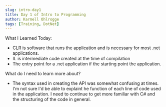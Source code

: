 ```yaml
---
slug: intro-day1
title: Day 1 of Intro to Programming
author: Karmell Ohlrogge
tags: [Training, DotNet]
---
```




What I Learned Today:
- CLR is software that runs the application and is necessary for most .net applications.
- IL is intermediate code created at the time of compilation
- The entry point for a .net application if the starting point the application. 

What do I need to learn more about?
 - The syntax used in creating the API was somewhat confusing at times. I'm not sure I'd be able to explaint he function of each line of code used in the application. I need to continue to get more familiar with C# and the structuring of the code in general. 
  
    

